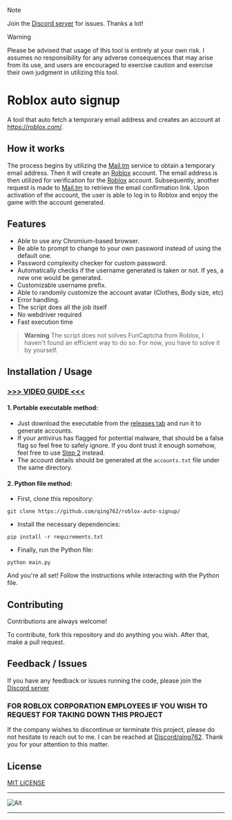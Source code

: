 > [!NOTE]  
> Join the [Discord server](https://qing762.is-a,dev/discord) for issues. Thanks a lot!

> [!WARNING]
> Please be advised that usage of this tool is entirely at your own risk. I assumes no responsibility for any adverse consequences that may arise from its use, and users are encouraged to exercise caution and exercise their own judgment in utilizing this tool.

# Roblox auto signup

A tool that auto fetch a temporary email address and creates an account at https://roblox.com/.

## How it works

The process begins by utilizing the [Mail.tm](https://mail.tm/) service to obtain a temporary email address. Then it will create an [Roblox](https://roblox.com) account. The email address is then utilized for verification for the [Roblox](https://roblox.com) account. Subsequently, another request is made to [Mail.tm](https://mail.tm/) to retrieve the email confirmation link. Upon activation of the account, the user is able to log in to Roblox and enjoy the game with the account generated.


## Features

- Able to use any Chromium-based browser.
- Be able to prompt to change to your own password instead of using the default one.
- Password complexity checker for custom password.
- Automatically checks if the username generated is taken or not. If yes, a new one would be generated.
- Customizable username prefix.
- Able to randomly customize the account avatar (Clothes, Body size, etc)
- Error handling.
- The script does all the job itself
- No webdriver required
- Fast execution time

> **Warning**
> The script does not solves FunCaptcha from Roblox, I haven't found an efficient way to do so. For now, you have to solve it by yourself.

## Installation / Usage

### [>>> VIDEO GUIDE <<<](https://qing762.is-a.dev/roblox-guide)

#### 1. Portable executable method:
- Just download the executable from the [releases tab](https://github.com/qing762/roblox-auto-signup/releases) and run it to generate accounts.
- If your antivirus has flagged for potential malware, that should be a false flag so feel free to safely ignore. If you dont trust it enough somehow, feel free to use [Step 2](https://github.com/qing762/roblox-auto-signup#2-python-file-method) instead.
- The account details should be generated at the `accounts.txt` file under the same directory.

#### 2. Python file method:
 - First, clone this repository:
 ```shell
 git clone https://github.com/qing762/roblox-auto-signup/
 ```

 - Install the necessary dependencies:
 ```shell
 pip install -r requirements.txt
 ```

 - Finally, run the Python file:
 ```shell
 python main.py
 ```

And you're all set! Follow the instructions while interacting with the Python file.


## Contributing

Contributions are always welcome!

To contribute, fork this repository and do anything you wish. After that, make a pull request.


## Feedback / Issues

If you have any feedback or issues running the code, please join the [Discord server](https://qing762.is-a.dev/discord)

### FOR ROBLOX CORPORATION EMPLOYEES IF YOU WISH TO REQUEST FOR TAKING DOWN THIS PROJECT

If the company wishes to discontinue or terminate this project, please do not hesitate to reach out to me. I can be reached at [Discord/qing762](https://discord.com/users/635765555277725696). Thank you for your attention to this matter.


## License

[MIT LICENSE](https://choosealicense.com/licenses/mit/)


---


![Alt](https://repobeats.axiom.co/api/embed/aac39ff8dcde3dfb590a680b382ffb8b1a06ed49.svg "Repobeats analytics image")


---
